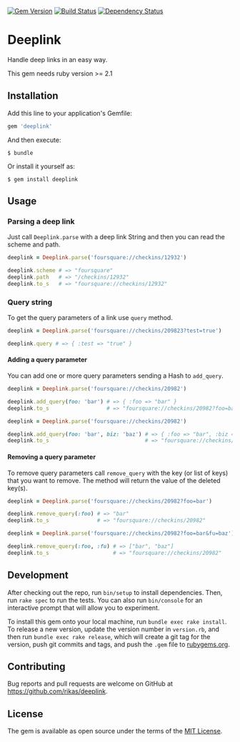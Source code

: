 [![Gem Version](https://badge.fury.io/rb/deeplink.svg)](https://badge.fury.io/rb/deeplink) [![Build Status](https://travis-ci.org/rikas/deeplink.svg?branch=master)](https://travis-ci.org/rikas/deeplink) [![Dependency Status](https://gemnasium.com/rikas/deeplink.svg)](https://gemnasium.com/rikas/deeplink)

# Deeplink

Handle deep links in an easy way.

This gem needs ruby version >= 2.1

## Installation

Add this line to your application's Gemfile:

```ruby
gem 'deeplink'
```

And then execute:

    $ bundle

Or install it yourself as:

    $ gem install deeplink

## Usage

### Parsing a deep link

Just call `Deeplink.parse` with a deep link String and then you can read the scheme and path.

```ruby
deeplink = Deeplink.parse('foursquare://checkins/12932')

deeplink.scheme # => "foursquare"
deeplink.path   # => "/checkins/12932"
deeplink.to_s   # => "foursquare://checkins/12932"
```

### Query string

To get the query parameters of a link use `query` method.

```ruby
deeplink = Deeplink.parse('foursquare://checkins/209823?test=true')

deeplink.query # => { :test => "true" }
```

#### Adding a query parameter

You can add one or more query parameters sending a Hash to `add_query`.

```ruby
deeplink = Deeplink.parse('foursquare://checkins/20982')

deeplink.add_query(foo: 'bar') # => { :foo => "bar" }
deeplink.to_s                  # => "foursquare://checkins/20982?foo=bar"

deeplink = Deeplink.parse('foursquare://checkins/20982')

deeplink.add_query(foo: 'bar', biz: 'baz') # => { :foo => "bar", :biz => "baz" }
deeplink.to_s                              # => "foursquare://checkins/20982?foo=bar&biz=baz"
```

#### Removing a query parameter

To remove query parameters call `remove_query` with the key (or list of keys) that you want to
remove. The method will return the value of the deleted key(s).

```ruby
deeplink = Deeplink.parse('foursquare://checkins/20982?foo=bar')

deeplink.remove_query(:foo) # => "bar"
deeplink.to_s               # => "foursquare://checkins/20982"
```

```ruby
deeplink = Deeplink.parse('foursquare://checkins/20982?foo=bar&fu=baz')

deeplink.remove_query(:foo, :fu) # => ["bar", "baz"]
deeplink.to_s                    # => "foursquare://checkins/20982"
```

## Development

After checking out the repo, run `bin/setup` to install dependencies. Then, run `rake spec` to run the tests. You can also run `bin/console` for an interactive prompt that will allow you to experiment.

To install this gem onto your local machine, run `bundle exec rake install`. To release a new version, update the version number in `version.rb`, and then run `bundle exec rake release`, which will create a git tag for the version, push git commits and tags, and push the `.gem` file to [rubygems.org](https://rubygems.org).

## Contributing

Bug reports and pull requests are welcome on GitHub at https://github.com/rikas/deeplink.


## License

The gem is available as open source under the terms of the [MIT License](http://opensource.org/licenses/MIT).
